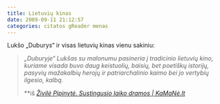 ```yaml
---
title: Lietuvių kinas
date: 2009-09-11 21:12:57
categories: citatos gReader menas
---
```


Lukšo „Duburys“ ir visas lietuvių kinas vienu sakiniu:

> *„Duburyje“ Lukšas su malonumu pasineria į tradicinio lietuvių kino, kuriame visada buvo daug keistuolių, baisių, bet poetiškų istorijų, pasyvių mažakalbių herojų ir patriarchalinio kaimo bei jo vertybių ilgesio, kalbą.*
>
> **iš *[Živilė Pipinytė. Sustingusio laiko dramos | KaMaNė.lt](http://www.kamane.lt/lt/atgarsiai/kita/kitaatgarsis177)*
